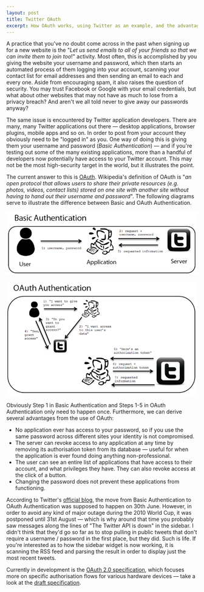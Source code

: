 ```yaml
---
layout: post
title: Twitter OAuth
excerpt: How OAuth works, using Twitter as an example, and the advantages it affords over basic authentication.
---
```


A practice that you've no doubt come across in the past when signing up for a new website is the "*Let us send emails to all of your friends so that we can invite them to join too*!" activity. Most often, this is accomplished by you giving the website your username and password, which then starts an automated process of them logging into your account, scanning your contact list for email addresses and then sending an email to each and every one. Aside from encouraging spam, it also raises the question of security. You may trust Facebook or Google with your email credentials, but what about other websites that may not have as much to lose from a privacy breach? And aren't we all told never to give away our passwords anyway?

The same issue is encountered by Twitter application developers. There are many, many Twitter applications out there — desktop applications, browser plugins, mobile apps and so on. In order to post from your account they obviously need to be "logged in" as you. One way of doing this is giving them your username and password (*Basic Authentication*) — and if you're testing out some of the many existing applications, more than a handful of developers now potentially have access to your Twitter account. This may not be the most high-security target in the world, but it illustrates the point.

The current answer to this is [OAuth](http://en.wikipedia.org/wiki/OAuth). Wikipedia's definition of OAuth is "*an open protocol that allows users to share their private resources (e.g. photos, videos, contact lists) stored on one site with another site without having to hand out their username and password*". The following diagrams serve to illustrate the difference between Basic and OAuth Authentication.

![Basic authentication](assets/images/basic-authentication.png)

![OAuth authentication](assets/images/oauth-authentication.png)

Obviously Step 1 in Basic Authentication and Steps 1-5 in OAuth Authentication only need to happen once. Furthermore, we can derive several advantages from the use of OAuth:

* No application ever has access to your password, so if you use the same password across different sites your identity is not compromised.
* The server can revoke access to any application at any time by removing its authorisation token from its database — useful for when the application is ever found doing anything non-professional.
* The user can see an entire list of applications that have access to their account, and what privileges they have. They can also revoke access at the click of a button.
* Changing the password does not prevent these applications from functioning.

According to Twitter's [official blog](http://blog.twitter.com/2010/06/switching-to-oauth.html), the move from Basic Authentication to OAuth Authentication was supposed to happen on 30th June. However, in order to avoid any kind of major outage during the 2010 World Cup, it was postponed until 31st August — which is why around that time you probably saw messages along the lines of "The Twitter API is down" in the sidebar. I didn't think that they'd go so far as to stop pulling in public tweets that don't require a username / password in the first place, but they did. Such is life. If you're interested as to how the sidebar widget is now working, it is scanning the RSS feed and parsing the result in order to display just the most recent tweets.

Currently in development is the [OAuth 2.0 specification](http://oauth.net/2/), which focuses more on specific authorisation flows for various hardware devices — take a look at the [draft specification](http://tools.ietf.org/html/draft-ietf-oauth-v2-10).